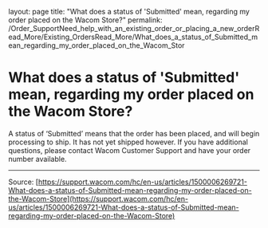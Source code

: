 layout: page
title: "What does a status of 'Submitted' mean, regarding my order placed on the Wacom Store?"
permalink: /Order_SupportNeed_help_with_an_existing_order_or_placing_a_new_orderRead_More/Existing_OrdersRead_More/What_does_a_status_of_Submitted_mean_regarding_my_order_placed_on_the_Wacom_Stor

# What does a status of 'Submitted' mean, regarding my order placed on the Wacom Store?

A status of ‘Submitted’ means that the order has been placed, and will begin processing to ship. It has not yet shipped however. If you have additional questions, please contact Wacom Customer Support and have your order number available.

---
Source: [https://support.wacom.com/hc/en-us/articles/1500006269721-What-does-a-status-of-Submitted-mean-regarding-my-order-placed-on-the-Wacom-Store](https://support.wacom.com/hc/en-us/articles/1500006269721-What-does-a-status-of-Submitted-mean-regarding-my-order-placed-on-the-Wacom-Store)
